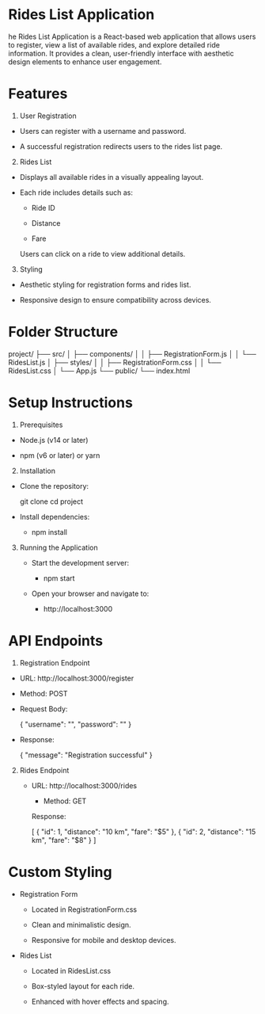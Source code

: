 # Rides List Application

he Rides List Application is a React-based web application that allows users to register, view a list of available rides, and explore detailed ride information. It provides a clean, user-friendly interface with aesthetic design elements to enhance user engagement.

# Features

1. User Registration

  - Users can register with a username and password.

  - A successful registration redirects users to the rides list page.

2. Rides List

  - Displays all available rides in a visually appealing layout.

  - Each ride includes details such as:

    - Ride ID

    - Distance

    - Fare

    Users can click on a ride to view additional details.

3. Styling

  - Aesthetic styling for registration forms and rides list.

  - Responsive design to ensure compatibility across devices.

# Folder Structure

project/
├── src/
│   ├── components/
│   │   ├── RegistrationForm.js
│   │   └── RidesList.js
│   ├── styles/
│   │   ├── RegistrationForm.css
│   │   └── RidesList.css
│   └── App.js
└── public/
     └── index.html

# Setup Instructions

1. Prerequisites

  - Node.js (v14 or later)

  - npm (v6 or later) or yarn

2. Installation

  - Clone the repository:
  
    git clone <repository-url>
    cd project

  - Install dependencies:

    - npm install

3. Running the Application

    - Start the development server:
    
      - npm start

   - Open your browser and navigate to:

      - http://localhost:3000

# API Endpoints

1. Registration Endpoint

  - URL: http://localhost:3000/register

  - Method: POST

  - Request Body:
  
    {
      "username": "<username>",
      "password": "<password>"
    }

  - Response:

    {
      "message": "Registration successful"
    }

2. Rides Endpoint

    - URL: http://localhost:3000/rides
    
      - Method: GET
    
      Response:
      
      [
        {
          "id": 1,
          "distance": "10 km",
          "fare": "$5"
        },
        {
          "id": 2,
          "distance": "15 km",
          "fare": "$8"
        }
      ]

# Custom Styling

  - Registration Form

    - Located in RegistrationForm.css

    - Clean and minimalistic design.

    - Responsive for mobile and desktop devices.

  - Rides List

    - Located in RidesList.css

    - Box-styled layout for each ride.

    - Enhanced with hover effects and spacing.

